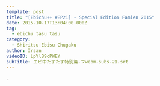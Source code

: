 ```yaml
---
template: post
title: "[Ebichu++ #EP21] - Special Edition Famien 2015"
date: 2015-10-17T13:04:00.000Z
tag:
  - ebichu tasu tasu
category:
  - Shiritsu Ebisu Chugaku
author: Irsan
videoID: LpYlB9cPWEY
subTitle: エビ中たすたす特別篇-フwebm-subs-21.srt
---
```

\-
